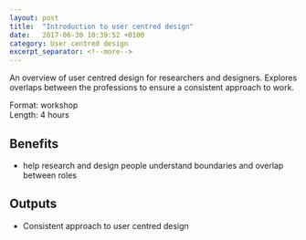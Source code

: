 ```yaml
---
layout: post
title:  "Introduction to user centred design"
date:   2017-06-30 10:39:52 +0100
category: User centred design
excerpt_separator: <!--more-->
---
```


An overview of user centred design for researchers and designers. Explores overlaps between the professions to ensure a consistent approach to work.

Format: workshop  
Length: 4 hours

<!--more-->

## Benefits

- help research and design people understand boundaries and overlap between roles

## Outputs

- Consistent approach to user centred design




